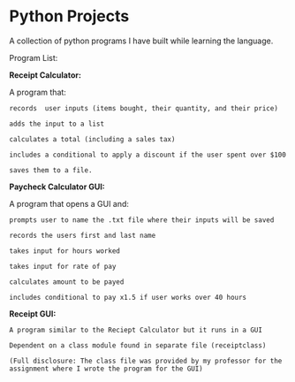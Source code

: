 # Python Projects
A collection of python programs I have built while learning the language. 

Program List: 

<b>Receipt Calculator:</b>

A program that:

    records  user inputs (items bought, their quantity, and their price)
  
    adds the input to a list 
  
    calculates a total (including a sales tax)
  
    includes a conditional to apply a discount if the user spent over $100
  
    saves them to a file. 

<b>Paycheck Calculator GUI:</b>


A program that opens a GUI and:
  
    prompts user to name the .txt file where their inputs will be saved
  
    records the users first and last name
  
    takes input for hours worked
  
    takes input for rate of pay
  
    calculates amount to be payed
  
    includes conditional to pay x1.5 if user works over 40 hours
  
<b>Receipt GUI:</b>
    
    A program similar to the Reciept Calculator but it runs in a GUI
    
    Dependent on a class module found in separate file (receiptclass)
    
    (Full disclosure: The class file was provided by my professor for the assignment where I wrote the program for the GUI)
    
 
